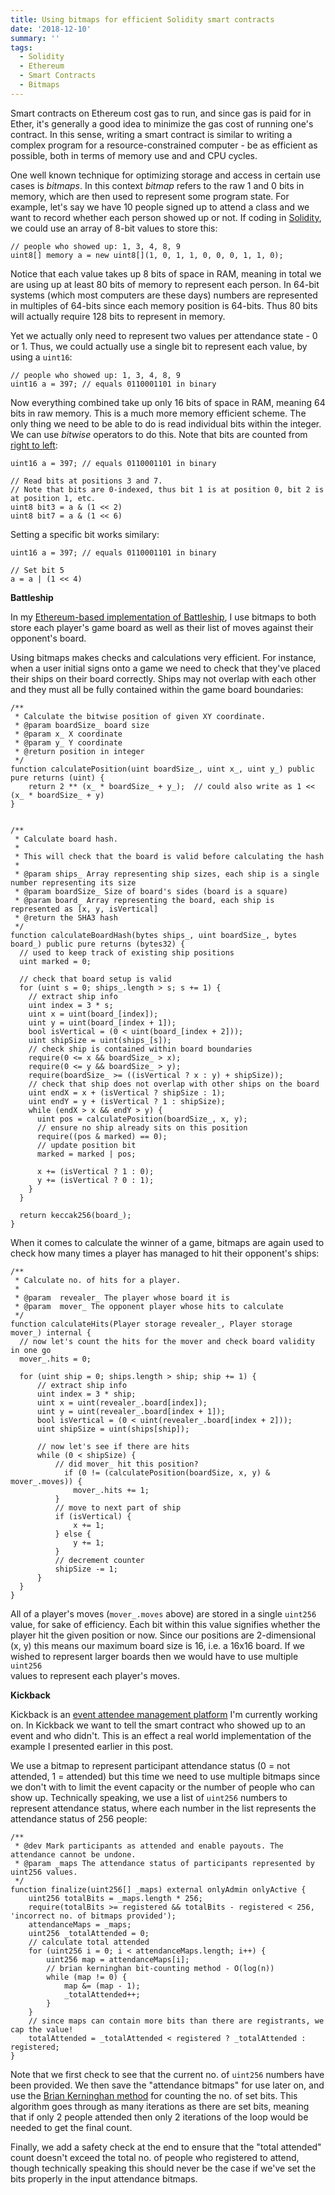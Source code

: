 ```yaml
---
title: Using bitmaps for efficient Solidity smart contracts
date: '2018-12-10'
summary: ''
tags:
  - Solidity
  - Ethereum
  - Smart Contracts
  - Bitmaps
---
```


Smart contracts on Ethereum cost gas to run, and since gas is paid for in Ether,
it's generally a good idea to minimize the gas cost of running one's contract.
In this sense, writing a smart contract is similar to writing a complex program
for a resource-constrained computer - be as efficient as possible,
both in terms of memory use and and CPU cycles.

One well known technique for optimizing storage and access in certain use cases
is _bitmaps_. In this context _bitmap_ refers to the raw 1 and 0 bits in memory,
which are then used to represent some program state. For example, let's say we
have 10 people signed up to attend a class and we want to record whether each
person showed up or not. If coding in [Solidity](https://solidity.readthedocs.io),
we could use an array of 8-bit values to store this:

```solidity
// people who showed up: 1, 3, 4, 8, 9
uint8[] memory a = new uint8[](1, 0, 1, 1, 0, 0, 0, 1, 1, 0);
```

Notice that each value takes up 8 bits of space in RAM, meaning in total we are
using up at least 80 bits of memory to represent each person. In 64-bit
systems (which most computers are these days) numbers are represented in
multiples of 64-bits since each memory position is 64-bits. Thus 80 bits will
actually require 128 bits to represent in memory.

Yet we actually only need to represent two values per attendance state - 0 or 1.
Thus, we could actually use a single bit to represent each value, by using a
`uint16`:

```solidity
// people who showed up: 1, 3, 4, 8, 9
uint16 a = 397; // equals 0110001101 in binary
```

Now everything combined take up only 16 bits of space in RAM, meaning 64 bits in
raw memory. This is a much more memory efficient scheme. The only thing we
need to be able to do is read individual bits within the integer. We
can use _bitwise_ operators to do this. Note that bits are counted from
[right to left]((https://www.techopedia.com/definition/8030/least-significant-bit-lsb)):

```solidity
uint16 a = 397; // equals 0110001101 in binary

// Read bits at positions 3 and 7.
// Note that bits are 0-indexed, thus bit 1 is at position 0, bit 2 is at position 1, etc.
uint8 bit3 = a & (1 << 2)
uint8 bit7 = a & (1 << 6)
```

Setting a specific bit works similary:

```solidity
uint16 a = 397; // equals 0110001101 in binary

// Set bit 5
a = a | (1 << 4)
```

**Battleship**

In my [Ethereum-based implementation of Battleship](https://github.com/eth-battleship/eth-battleship.github.io),
I use bitmaps to both store each player's game board as well as their list of
moves against their opponent's board.

Using bitmaps makes checks and calculations very efficient. For instance, when a
user initial signs onto a game we need to check that they've placed their ships
on their board correctly. Ships may not overlap with each other and they must
all be fully contained within the game board boundaries:

```solidity
/**
 * Calculate the bitwise position of given XY coordinate.
 * @param boardSize_ board size
 * @param x_ X coordinate
 * @param y_ Y coordinate
 * @return position in integer
 */
function calculatePosition(uint boardSize_, uint x_, uint y_) public pure returns (uint) {
    return 2 ** (x_ * boardSize_ + y_);  // could also write as 1 << (x_ * boardSize_ + y)
}


/**
 * Calculate board hash.
 *
 * This will check that the board is valid before calculating the hash
 *
 * @param ships_ Array representing ship sizes, each ship is a single number representing its size
 * @param boardSize_ Size of board's sides (board is a square)
 * @param board_ Array representing the board, each ship is represented as [x, y, isVertical]
 * @return the SHA3 hash
 */
function calculateBoardHash(bytes ships_, uint boardSize_, bytes board_) public pure returns (bytes32) {
  // used to keep track of existing ship positions
  uint marked = 0;

  // check that board setup is valid
  for (uint s = 0; ships_.length > s; s += 1) {
    // extract ship info
    uint index = 3 * s;
    uint x = uint(board_[index]);
    uint y = uint(board_[index + 1]);
    bool isVertical = (0 < uint(board_[index + 2]));
    uint shipSize = uint(ships_[s]);
    // check ship is contained within board boundaries
    require(0 <= x && boardSize_ > x);
    require(0 <= y && boardSize_ > y);
    require(boardSize_ >= ((isVertical ? x : y) + shipSize));
    // check that ship does not overlap with other ships on the board
    uint endX = x + (isVertical ? shipSize : 1);
    uint endY = y + (isVertical ? 1 : shipSize);
    while (endX > x && endY > y) {
      uint pos = calculatePosition(boardSize_, x, y);
      // ensure no ship already sits on this position
      require((pos & marked) == 0);
      // update position bit
      marked = marked | pos;

      x += (isVertical ? 1 : 0);
      y += (isVertical ? 0 : 1);
    }
  }

  return keccak256(board_);
}
```

When it comes to calculate the winner of a game, bitmaps are again used to
check how many times a player has managed to hit their opponent's ships:

```solidity
/**
 * Calculate no. of hits for a player.
 *
 * @param  revealer_ The player whose board it is
 * @param  mover_ The opponent player whose hits to calculate
 */
function calculateHits(Player storage revealer_, Player storage mover_) internal {
  // now let's count the hits for the mover and check board validity in one go
  mover_.hits = 0;

  for (uint ship = 0; ships.length > ship; ship += 1) {
      // extract ship info
      uint index = 3 * ship;
      uint x = uint(revealer_.board[index]);
      uint y = uint(revealer_.board[index + 1]);
      bool isVertical = (0 < uint(revealer_.board[index + 2]));
      uint shipSize = uint(ships[ship]);

      // now let's see if there are hits
      while (0 < shipSize) {
          // did mover_ hit this position?
            if (0 != (calculatePosition(boardSize, x, y) & mover_.moves)) {
              mover_.hits += 1;
          }
          // move to next part of ship
          if (isVertical) {
              x += 1;
          } else {
              y += 1;
          }
          // decrement counter
          shipSize -= 1;
      }
  }
}
```

All of a player's moves (`mover_.moves` above) are stored in a single `uint256`
value, for sake of efficiency. Each bit within this value signifies whether
the player hit the given position or now. Since our positions are 2-dimensional
(x, y) this means our maximum board size is 16, i.e. a 16x16 board. If we
wished to represent larger boards then we would have to use multiple `uint256` \
values to represent each player's moves.

**Kickback**

Kickback is an [event attendee management platform](https://github.com/wearekickback/contracts)
I'm currently working on. In Kickback we want to tell the smart contract who
showed up to an event and who didn't. This is an effect a real world
implementation of the example I presented earlier in this post.

We use a bitmap to represent participant attendance status (0 = not attended, 1 =
  attended) but this time we need to use multiple bitmaps since we don't with to
 limit the event capacity or the number of people who can show up. Technically
 speaking, we use a list of `uint256` numbers to represent attendance status,
where each number in the list represents the attendance status of 256 people:

```solidity
/**
 * @dev Mark participants as attended and enable payouts. The attendance cannot be undone.
 * @param _maps The attendance status of participants represented by uint256 values.
 */
function finalize(uint256[] _maps) external onlyAdmin onlyActive {
    uint256 totalBits = _maps.length * 256;
    require(totalBits >= registered && totalBits - registered < 256, 'incorrect no. of bitmaps provided');
    attendanceMaps = _maps;
    uint256 _totalAttended = 0;
    // calculate total attended
    for (uint256 i = 0; i < attendanceMaps.length; i++) {
        uint256 map = attendanceMaps[i];
        // brian kerninghan bit-counting method - O(log(n))
        while (map != 0) {
            map &= (map - 1);
            _totalAttended++;
        }
    }
    // since maps can contain more bits than there are registrants, we cap the value!
    totalAttended = _totalAttended < registered ? _totalAttended : registered;
}
```

Note that we first check to see that the current no. of `uint256` numbers have
been provided. We then save the "attendance bitmaps" for use later on, and use the
[Brian Kerninghan method](https://stackoverflow.com/questions/12380478/bits-counting-algorithm-brian-kernighan-in-an-integer-time-complexity) for counting the no. of set bits. This algorithm goes through
as many iterations as there are set bits, meaning that if only 2 people
attended then only 2 iterations of the loop would be needed to get the final count.

Finally, we add a safety check at the end to ensure that the "total attended"
count doesn't exceed the total no. of people who registered to attend, though
technically speaking this should never be the case if we've set the bits properly
in the input attendance bitmaps.
